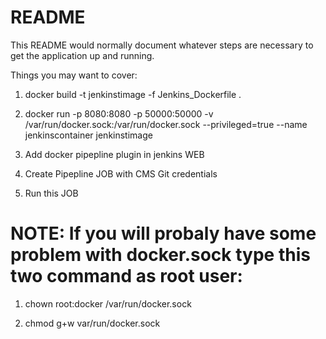 # README

This README would normally document whatever steps are necessary to get the
application up and running.

Things you may want to cover:
1. docker build -t jenkinstimage -f Jenkins_Dockerfile .

2. docker run -p 8080:8080 -p 50000:50000 -v /var/run/docker.sock:/var/run/docker.sock --privileged=true --name jenkinscontainer jenkinstimage

3. Add docker pipepline plugin in jenkins WEB

4. Create Pipepline JOB with CMS Git credentials

5. Run this JOB

# NOTE: If you will probaly have some problem with docker.sock type this two command as root user:

1. chown root:docker /var/run/docker.sock

2. chmod g+w var/run/docker.sock

